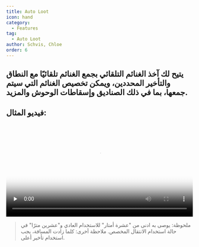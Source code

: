 ```yaml
---
title: Auto Loot
icon: hand
category:
  - Features
tag:
  - Auto Loot
author: Schvis, Chloe
order: 6
---
```


## يتيح لك آخذ الغنائم التلقائي بجمع الغنائم تلقائيًا مع النطاق والتأخير المحددين، ويمكن تخصيص الغنائم التي سيتم جمعها، بما في ذلك الصناديق وإسقاطات الوحوش والمزيد.

## فيديو المثال:

<video controls preload="none" width="100%" poster="https://nextcloud.atruicardona.xyz/s/ekNmga3Ffe9TxDN/preview"><source src="https://nextcloud.atruicardona.xyz/s/ekNmga3Ffe9TxDN/download" type="video/mp4"></video>

> ملحوظة: يوصى به ادنى من "عشرة أمتار" للاستخدام العادي و"عشرين مترًا" في حالة استخدام الانتقال المخصص.
> ملاحظة أخرى: كلما زادت المسافة، يجب استخدام تأخير أعلى.
